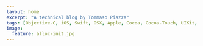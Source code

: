 ```yaml
---
layout: home
excerpt: "A technical blog by Tommaso Piazza"
tags: [Objective-C, iOS, Swift, OSX, Apple, Cocoa, Cocoa-Touch, UIKit, Core Animation, Fundation, Core Data, Core Graphics]
image:
  feature: alloc-init.jpg
---
```

